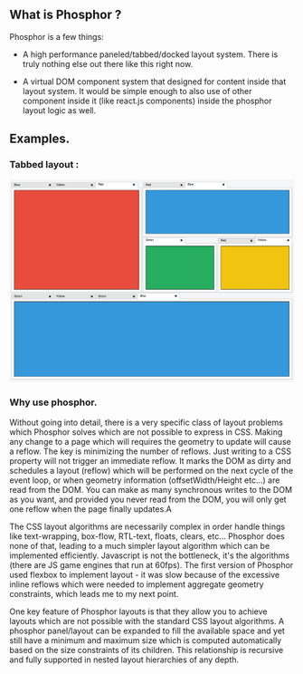 ## What is Phosphor ?

 Phosphor is a few things:

  - A high performance paneled/tabbed/docked layout system. There is truly nothing else out there like this right now.

  - A virtual DOM component system that designed for content inside that layout
    system. It would be simple enough to also use of other component inside it
    (like react.js components) inside the phosphor layout logic as well.

      
     
## Examples.

### Tabbed layout :

![tabbed layout](./img/tabbed.png)


### Why use phosphor. 

Without going into detail, there is a very specific class of layout problems
which Phosphor solves which are not possible to express in CSS.  Making any
change to a page which will requires the geometry to update will cause a
reflow. The key is minimizing the number of reflows. Just writing to a CSS
property will not trigger an immediate reflow. It marks the DOM as dirty and
schedules a layout (reflow) which will be performed on the next cycle of the
event loop, or when geometry information (offsetWidth/Height etc...) are read
from the DOM. You can make as many synchronous writes to the DOM as you want,
and provided you never read from the DOM, you will only get one reflow when the
page finally updates.A

The CSS layout algorithms are necessarily complex in order handle things like
text-wrapping, box-flow, RTL-text, floats, clears, etc... Phosphor does none of
that, leading to a much simpler layout algorithm which can be implemented
efficiently. Javascript is not the bottleneck, it's the algorithms (there are
JS game engines that run at 60fps). The first version of Phosphor used flexbox
to implement layout - it was slow because of the excessive inline reflows which
were needed to implement aggregate geometry constraints, which leads me to my
next point.

One key feature of Phosphor layouts is that they allow you to achieve layouts
which are not possible with the standard CSS layout algorithms. A phosphor
panel/layout can be expanded to fill the available space and yet still have a
minimum and maximum size which is computed automatically based on the size
constraints of its children. This relationship is recursive and fully supported
in nested layout hierarchies of any depth.
